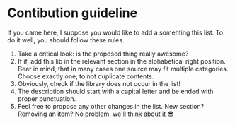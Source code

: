 # Contibution guideline
If you came here, I suppose you would like to add a somehting this list. To do it well, you should follow these rules.

1. Take a critical look: is the proposed thing really awesome?
2. If if, add this lib in the relevant section in the alphabetical right position. Bear in mind, that in many cases one source may fit multiple categories. Choose exactly one, to not duplicate contents.
3. Obviously, check if the library does not occur in the list!
4. The description should start with a capital letter and be ended with proper punctuation.
5. Feel free to propose any other changes in the list. New section? Removing an item? No problem, we'll think about it :sunglasses:

